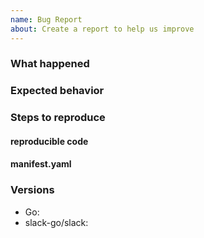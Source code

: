 ```yaml
---
name: Bug Report
about: Create a report to help us improve
---
```


### What happened

### Expected behavior

### Steps to reproduce

#### reproducible code

#### manifest.yaml

### Versions
- Go:
- slack-go/slack:
